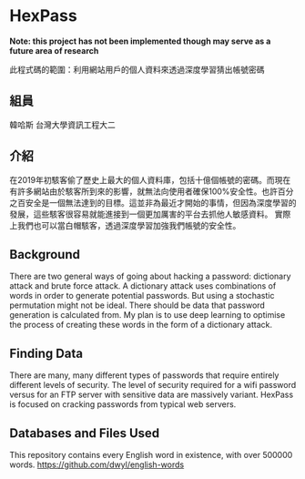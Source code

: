 # HexPass

**Note: this project has not been implemented though may serve as a future area of research**

此程式碼的範圍：利用網站用戶的個人資料來透過深度學習猜出帳號密碼

## 組員
韓哈斯 台灣大學資訊工程大二

## 介紹
在2019年初駭客偷了歷史上最大的個人資料庫，包括十億個帳號的密碼。而現在有許多網站由於駭客所到來的影響，就無法向使用者確保100%安全性。也許百分之百安全是一個無法達到的目標。這並非為最近才開始的事情，但因為深度學習的發展，這些駭客很容易就能進接到一個更加厲害的平台去抓他人敏感資料。
實際上我們也可以當白帽駭客，透過深度學習加強我們帳號的安全性。

## Background
There are two general ways of going about hacking a password: dictionary attack and brute force attack. A dictionary attack uses combinations of words in order to generate potential passwords. But using a stochastic permutation might not be ideal. There should be data that password generation is calculated from.
My plan is to use deep learning to optimise the process of creating these words in the form of a dictionary attack.

## Finding Data
There are many, many different types of passwords that require entirely different levels of security. The level of security required for a wifi password versus for an FTP server with sensitive data are massively variant. HexPass is focused on cracking passwords from typical web servers.


## Databases and Files Used
This repository contains every English word in existence, with over 500000 words. https://github.com/dwyl/english-words
